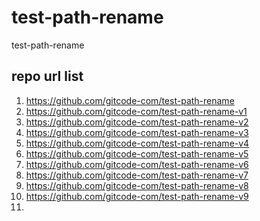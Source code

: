 # test-path-rename
test-path-rename


## repo url list

1. https://github.com/gitcode-com/test-path-rename
2. https://github.com/gitcode-com/test-path-rename-v1
3. https://github.com/gitcode-com/test-path-rename-v2
4. https://github.com/gitcode-com/test-path-rename-v3
5. https://github.com/gitcode-com/test-path-rename-v4
6. https://github.com/gitcode-com/test-path-rename-v5
7. https://github.com/gitcode-com/test-path-rename-v6
8. https://github.com/gitcode-com/test-path-rename-v7
9. https://github.com/gitcode-com/test-path-rename-v8
10. https://github.com/gitcode-com/test-path-rename-v9
11. 

